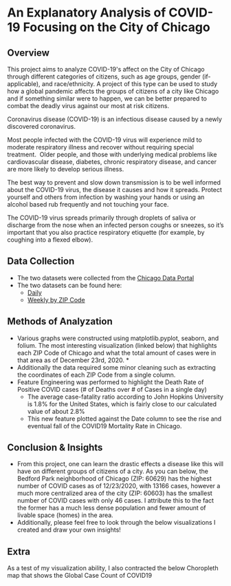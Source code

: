 # An Explanatory Analysis of COVID-19 Focusing on the City of Chicago

## Overview
This project aims to analyze COVID-19's affect on the City of Chicago through different categories of citizens, such as age groups, gender (if-applicable), and race/ethnicity.  A project of this type can be used to study how a global pandemic affects the groups of citizens of a city like Chicago and if something similar were to happen, we can be better prepared to combat the deadly virus against our most at risk citizens.

Coronavirus disease (COVID-19) is an infectious disease caused by a newly discovered coronavirus.

Most people infected with the COVID-19 virus will experience mild to moderate respiratory illness and recover without requiring special treatment.  Older people, and those with underlying medical problems like cardiovascular disease, diabetes, chronic respiratory disease, and cancer are more likely to develop serious illness.

The best way to prevent and slow down transmission is to be well informed about the COVID-19 virus, the disease it causes and how it spreads. Protect yourself and others from infection by washing your hands or using an alcohol based rub frequently and not touching your face.

The COVID-19 virus spreads primarily through droplets of saliva or discharge from the nose when an infected person coughs or sneezes, so it’s important that you also practice respiratory etiquette (for example, by coughing into a flexed elbow).

## Data Collection

* The two datasets were collected from the [Chicago Data Portal](https://data.cityofchicago.org/)
* The two datasets can be found here:
    * [Daily](https://data.cityofchicago.org/Health-Human-Services/Daily-Chicago-COVID-19-Cases-Deaths-and-Hospitaliz/kxzd-kd6a)
    * [Weekly by ZIP Code](https://data.cityofchicago.org/Health-Human-Services/COVID-19-Cases-Tests-and-Deaths-by-ZIP-Code/yhhz-zm2v/data)

## Methods of Analyzation

* Various graphs were constructed using matplotlib.pyplot, seaborn, and folium.  The most interesting visualization (linked below) that highlights each ZIP Code of Chicago and what the total amount of cases were in that area as of December 23rd, 2020.
      *
* Additionally the data required some minor cleaning such as extracting the coordinates of each ZIP Code from a single column.
* Feature Engineering was performed to highlight the Death Rate of Positive COVID cases (# of Deaths over # of Cases in a single day)
    * The average case-fatality ratio according to John Hopkins University is 1.8% for the United States, which is fairly close to our calculated value of about 2.8%
    * This new feature plotted against the Date column to see the rise and eventual fall of the COVID19 Mortality Rate in Chicago.

## Conclusion & Insights
* From this project, one can learn the drastic effects a disease like this will have on different groups of citizens of a city.  As you can below, the Bedford Park neighborhood of Chicago (ZIP: 60629) has the highest number of COVID cases as of 12/23/2020, with 13166 cases, however a much more centralized area of the city (ZIP: 60603) has the smallest number of COVID cases with only 46 cases.  I attribute this to the fact the former has a much less dense population and fewer amount of livable space (homes) in the area.
* Additionally, please feel free to look through the below visualizations I created and draw your own insights!







## Extra
As a test of my visualization ability, I also contracted the below Choropleth map that shows the Global Case Count of COVID19
